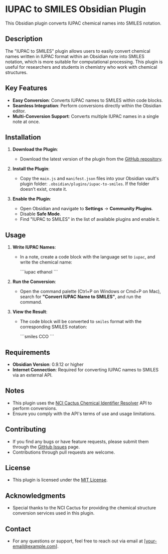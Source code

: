 # IUPAC to SMILES Obsidian Plugin

This Obsidian plugin converts IUPAC chemical names into SMILES notation.

## Description

The "IUPAC to SMILES" plugin allows users to easily convert chemical names written in IUPAC format within an Obsidian note into SMILES notation, which is more suitable for computational processing. This plugin is useful for researchers and students in chemistry who work with chemical structures.

## Key Features

- **Easy Conversion**: Converts IUPAC names to SMILES within code blocks.
- **Seamless Integration**: Perform conversions directly within the Obsidian editor.
- **Multi-Conversion Support**: Converts multiple IUPAC names in a single note at once.

## Installation

1. **Download the Plugin**:
   - Download the latest version of the plugin from the [GitHub repository](#).

2. **Install the Plugin**:
   - Copy the `main.js` and `manifest.json` files into your Obsidian vault's plugin folder: `.obsidian/plugins/iupac-to-smiles`. If the folder doesn’t exist, create it.

3. **Enable the Plugin**:
   - Open Obsidian and navigate to **Settings** -> **Community Plugins**.
   - Disable **Safe Mode**.
   - Find "IUPAC to SMILES" in the list of available plugins and enable it.

## Usage

1. **Write IUPAC Names**:
   - In a note, create a code block with the language set to `iupac`, and write the chemical name:

     \`\`\`iupac
     ethanol
     \`\`\`

2. **Run the Conversion**:
   - Open the command palette (Ctrl+P on Windows or Cmd+P on Mac), search for **"Convert IUPAC Name to SMILES"**, and run the command.

3. **View the Result**:
   - The code block will be converted to `smiles` format with the corresponding SMILES notation:

     \`\`\`smiles
     CCO
     \`\`\`

## Requirements

- **Obsidian Version**: 0.9.12 or higher
- **Internet Connection**: Required for converting IUPAC names to SMILES via an external API.

## Notes

- This plugin uses the [NCI Cactus Chemical Identifier Resolver](https://cactus.nci.nih.gov/chemical/structure) API to perform conversions.
- Ensure you comply with the API's terms of use and usage limitations.

## Contributing

- If you find any bugs or have feature requests, please submit them through the [GitHub Issues](#) page.
- Contributions through pull requests are welcome.

## License

- This plugin is licensed under the [MIT License](#).

## Acknowledgments

- Special thanks to the NCI Cactus for providing the chemical structure conversion services used in this plugin.

## Contact

- For any questions or support, feel free to reach out via email at [your-email@example.com].
